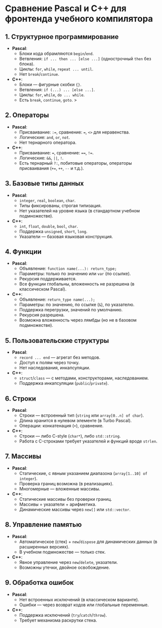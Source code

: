 # Сравнение Pascal и C++ для фронтенда учебного компилятора 
## 1. Структурное программирование 

- **Pascal**: 
  - Блоки кода обрамляются `begin`/`end`. 
  - Ветвления: `if ... then ... [else ...]` (однострочный `then` без блока). 
  - Циклы: `for`, `while`, `repeat ... until`. 
  - Нет `break`/`continue`. 
- **C++**: 
  - Блоки — фигурные скобки `{}`. 
  - Ветвления: `if (...) ... [else ...]`. 
  - Циклы: `for`, `while`, `do ... while`. 
  - Есть `break`, `continue`, `goto`. > 
## 2. Операторы

- **Pascal**: 
  - Присваивание: `:=`, сравнение: `=`, `<>` для неравенства.
  - Логические: `and`, `or`, `not`. 
  - Нет тернарного оператора. 
- **C++**: 
  - Присваивание: `=`, сравнение: `==`, `!=`.
  - Логические: `&&`, `||`, `!`. 
  - Есть тернарный `?:`, побитовые операторы, операторы присваивания (`+=`, `++`, `--` и т.д.). 
## 3. Базовые типы данных 

- **Pascal**: 
  - `integer`, `real`, `boolean`, `char`. 
  - Типы фиксированы, строгая типизация. 
  - Нет указателей на уровне языка (в стандартном учебном подмножестве). 
- **C++**: 
  - `int`, `float`, `double`, `bool`, `char`.
  - Поддержка `unsigned`, `short`, `long`. 
  - Указатели — базовая языковая конструкция. 
## 4. Функции 

- **Pascal**: 
  - Объявление: `function name(...): return_type;` 
  - Параметры: только по значению или `var` (по ссылке).
  - Рекурсия поддерживается. 
  - Все функции глобальны, вложенность не разрешена (в классическом Pascal). 
- **C++**: 
  - Объявление: `return_type name(...);` 
  - Параметры: по значению, по ссылке (`&`), по указателю. 
  - Поддержка перегрузки, значений по умолчанию. 
  - Рекурсия разрешена. 
  - Возможна вложенность через лямбды (но не в базовом подмножестве). 
## 5. Пользовательские структуры 

- **Pascal**: 
  - `record ... end` — агрегат без методов. 
  - Доступ к полям через точку. 
  - Нет наследования, инкапсуляции. 
- **C++**: 
  - `struct`/`class` — с методами, конструкторами, наследованием. 
  - Поддержка инкапсуляции (`public`/`private`). 
## 6. Строки 

- **Pascal**: 
  - Строки — встроенный тип (`string` или `array[0..n] of char`). 
  - Длина хранится в нулевом элементе (в Turbo Pascal). 
  - Операции: конкатенация (`+`), сравнение. 
- **C++**: 
  - Строки — либо C-style (`char*`), либо `std::string`. 
  - Работа с C-строками требует указателей и функций вроде `strlen`. 
## 7. Массивы 

- **Pascal**: 
  - Статические, с явным указанием диапазона (`array[1..10] of integer`). 
  - Проверка границ возможна (в реализациях). 
  - Многомерные — вложенные массивы. 
- **C++**: 
  - Статические массивы без проверки границ. 
  - Массивы = указатели + арифметика. 
  - Динамические массивы через `new[]` или `std::vector`. 
## 8. Управление памятью 

- **Pascal**: 
  - Автоматическое (стек) + `new`/`dispose` для динамических данных (в расширенных версиях). 
  - В учебном подмножестве — только стек. 
- **C++**: 
  - Явное управление через `new`/`delete`, указатели. 
  - Возможны утечки, двойное освобождение. 
## 9. Обработка ошибок 

- **Pascal**: 
  - Нет встроенных исключений (в классическом варианте). 
  - Ошибки — через возврат кодов или глобальные переменные. 
- **C++**: 
  - Поддержка исключений (`try`/`catch`/`throw`). 
  - Требует механизма раскрутки стека. 
